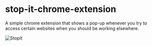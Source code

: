 # stop-it-chrome-extension
A simple chrome extension that shows a pop-up whenever you try to access certain websites when you should be working elsewhere.

![StopIt](https://user-images.githubusercontent.com/92326140/147431902-e6730612-9059-412c-9ad5-cc456a741a41.jpg)
